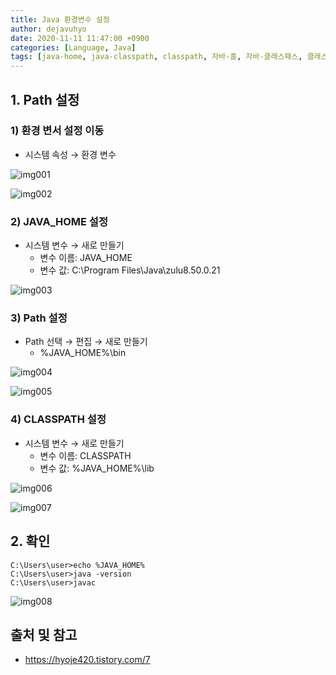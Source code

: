 ```yaml
---
title: Java 환경변수 설정
author: dejavuhyo
date: 2020-11-11 11:47:00 +0900
categories: [Language, Java]
tags: [java-home, java-classpath, classpath, 자바-홈, 자바-클래스패스, 클래스패스, 자바-환경변수, 환경변수]
---
```


## 1. Path 설정

### 1) 환경 변서 설정 이동

* 시스템 속성 → 환경 변수

![img001](/assets/img/2020-11-11-java-classpath/img001.png)

![img002](/assets/img/2020-11-11-java-classpath/img002.png)

### 2) JAVA_HOME 설정

* 시스템 변수 → 새로 만들기
  - 변수 이름: JAVA_HOME
  - 변수 값: C:\Program Files\Java\zulu8.50.0.21

![img003](/assets/img/2020-11-11-java-classpath/img003.png)

### 3) Path 설정

* Path 선택 → 편집 → 새로 만들기
  - %JAVA_HOME%\bin

![img004](/assets/img/2020-11-11-java-classpath/img004.png)

![img005](/assets/img/2020-11-11-java-classpath/img005.png)

### 4) CLASSPATH 설정

* 시스템 변수 → 새로 만들기
  - 변수 이름: CLASSPATH
  - 변수 값: %JAVA_HOME%\lib

![img006](/assets/img/2020-11-11-java-classpath/img006.png)

![img007](/assets/img/2020-11-11-java-classpath/img007.png)

## 2. 확인

```command
C:\Users\user>echo %JAVA_HOME%
C:\Users\user>java -version
C:\Users\user>javac
```

![img008](/assets/img/2020-11-11-java-classpath/img008.png)

## 출처 및 참고
* <https://hyoje420.tistory.com/7>

